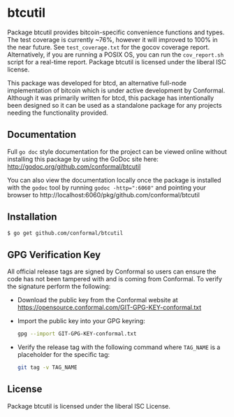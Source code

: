 btcutil
=======

Package btcutil provides bitcoin-specific convenience functions and types.
The test coverage is currently ~76%, however it will improved to 100% in the
near future.  See `test_coverage.txt` for the gocov coverage report.
Alternatively, if you are running a POSIX OS, you can run the `cov_report.sh`
script for a real-time report.  Package btcutil is licensed under the liberal
ISC license.

This package was developed for btcd, an alternative full-node implementation of
bitcoin which is under active development by Conformal.  Although it was
primarily written for btcd, this package has intentionally been designed so it
can be used as a standalone package for any projects needing the functionality
provided.

## Documentation

Full `go doc` style documentation for the project can be viewed online without
installing this package by using the GoDoc site here:
http://godoc.org/github.com/conformal/btcutil

You can also view the documentation locally once the package is installed with
the `godoc` tool by running `godoc -http=":6060"` and pointing your browser to
http://localhost:6060/pkg/github.com/conformal/btcutil

## Installation

```bash
$ go get github.com/conformal/btcutil
```

## GPG Verification Key

All official release tags are signed by Conformal so users can ensure the code
has not been tampered with and is coming from Conformal.  To verify the
signature perform the following:

- Download the public key from the Conformal website at
  https://opensource.conformal.com/GIT-GPG-KEY-conformal.txt

- Import the public key into your GPG keyring:
  ```bash
  gpg --import GIT-GPG-KEY-conformal.txt
  ```

- Verify the release tag with the following command where `TAG_NAME` is a
  placeholder for the specific tag:
  ```bash
  git tag -v TAG_NAME
  ```

## License

Package btcutil is licensed under the liberal ISC License.
